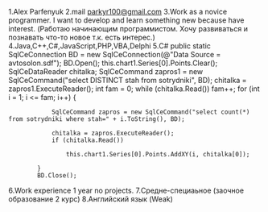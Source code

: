 1.Alex Parfenyuk
2.mail parkyr100@gmail.com
3.Work as a novice programmer. I want to develop and learn something new because have interest. (Работаю начинающим программистом. Хочу развиваться и познавать что-то новое т.к. есть интерес.)
4.Java,C++,C#,JavaScript,PHP,VBA,Delphi
5.С#
public static SqlCeConnection BD = new SqlCeConnection(@"Data Source = avtosolon.sdf");
BD.Open();
            this.chart1.Series[0].Points.Clear();
            SqlCeDataReader chitalka;
            SqlCeCommand zapros1 = new SqlCeCommand("select DISTINCT stah from sotrydniki", BD);
            chitalka = zapros1.ExecuteReader();
            int fam = 0;
            while (chitalka.Read()) 
                fam++;
            for (int i = 1; i <= fam; i++)
            {

                SqlCeCommand zapros = new SqlCeCommand("select count(*) from sotrydniki where stah=" + i.ToString(), BD);
                
                chitalka = zapros.ExecuteReader();
                if (chitalka.Read())
                
                    this.chart1.Series[0].Points.AddXY(i, chitalka[0]);
                        
            }
            BD.Close();
  6.Work experience 1 year no projects.
  7.Средне-специаьное (заочное образование 2 курс)
  8.Английский язык (Weak)

